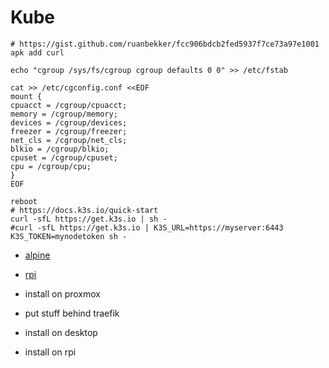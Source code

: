 # Kube

```shell
# https://gist.github.com/ruanbekker/fcc906bdcb2fed5937f7ce73a97e1001
apk add curl

echo "cgroup /sys/fs/cgroup cgroup defaults 0 0" >> /etc/fstab

cat >> /etc/cgconfig.conf <<EOF
mount {
cpuacct = /cgroup/cpuacct;
memory = /cgroup/memory;
devices = /cgroup/devices;
freezer = /cgroup/freezer;
net_cls = /cgroup/net_cls;
blkio = /cgroup/blkio;
cpuset = /cgroup/cpuset;
cpu = /cgroup/cpu;
}
EOF

reboot
# https://docs.k3s.io/quick-start
curl -sfL https://get.k3s.io | sh -
#curl -sfL https://get.k3s.io | K3S_URL=https://myserver:6443 K3S_TOKEN=mynodetoken sh -
```



- [alpine](https://ncrmro.com/posts/alpine-k3s)
- [rpi](https://docs.technotim.live/posts/multi-arch-k3s-rpi/)

- install on proxmox
- put stuff behind traefik
- install on desktop
- install on rpi